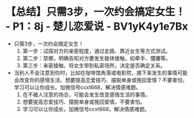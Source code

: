 # 【总结】只需3步，一次约会搞定女生！ - P1：8j - 楚儿恋爱说 - BV1yK4y1e7Bx

-   只需3步，一次约会搞定女生！
    1.  第一步：试探对方的亲密程度，通过走路、靠近女生等方式测试。
    2.  第二步：禁挪，明确告知对方要发生肢体接触，如牵手、摟腰等。
    3.  第三步：亲密接触，将女生带到私密场所，决定是否确定关系。
-   当别人不会注意到你时，比如在咖啡馆角落或电影院，接下来发生的事情可能会改变你的感情生活。想要提高恋爱技巧、摆脱单身或挽回爱情？不要害怕，学习可以让你成长。加微信号ccxt668，解决情感难题。
    1.  在不被人注意的场合，可能会发生改变感情生活的事情。
    2.  想要提高恋爱技巧、摆脱单身或挽回爱情，不要害怕。
    3.  学习可以让你成长，加微信号ccxt668，解决情感难题。